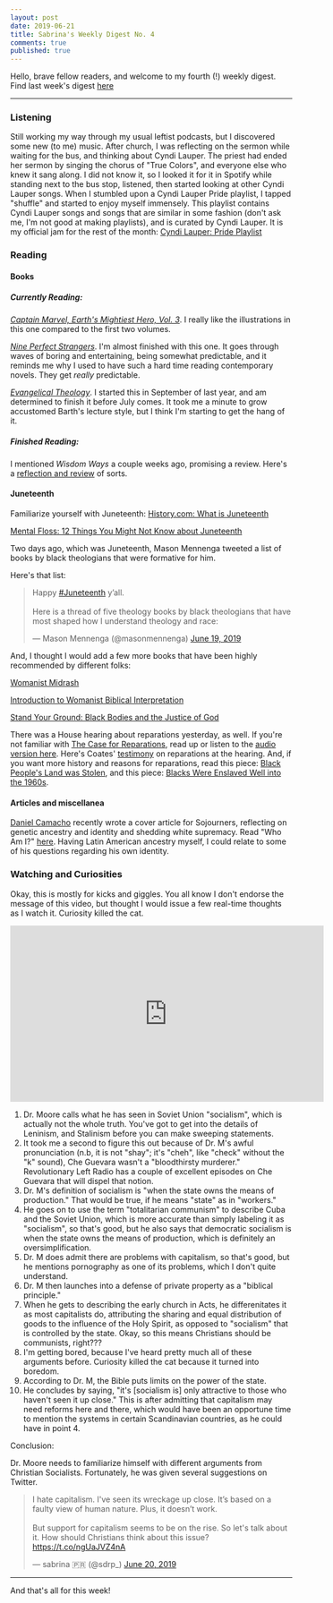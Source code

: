 ```yaml
---
layout: post
date: 2019-06-21
title: Sabrina's Weekly Digest No. 4
comments: true
published: true
---
```


Hello, brave fellow readers, and welcome to my fourth (!) weekly digest. Find last week's digest [here](https://sdrp.me/2019/06/14/weekly-digest-three/)
________

### Listening

Still working my way through my usual leftist podcasts, but I discovered some new (to me) music. After church, I was  reflecting on the sermon while waiting for the bus, and thinking about Cyndi Lauper. The priest had ended her sermon by singing the chorus of "True Colors", and everyone else who knew it sang along. I did not know it, so I looked it for it in Spotify while standing next to the bus stop, listened, then started looking at other Cyndi Lauper songs. When I stumbled upon a Cyndi Lauper Pride playlist, I tapped "shuffle" and started to enjoy myself immensely. This playlist contains Cyndi Lauper songs and songs that are similar in some fashion (don't ask me, I'm not good at making playlists), and is curated by Cyndi Lauper. It is my official jam for the rest of the month: [Cyndi Lauper: Pride Playlist](https://open.spotify.com/user/officialcyndilauper/playlist/4E0xHCPWpr3i4GtERRCAlL?si=xn18BwK6RSCvGi8-jOGUyg)

### Reading

#### Books

##### Currently Reading:

[_Captain Marvel, Earth's Mightiest Hero, Vol. 3_](https://g.co/kgs/p4YQHG). I really like the illustrations in this one compared to the first two volumes.

[_Nine Perfect Strangers_](https://g.co/kgs/kUxTVz). I'm almost finished with this one. It goes through waves of boring and entertaining, being somewhat predictable, and it reminds me why I used to have such a hard time reading contemporary novels. They get _really_ predictable.

[_Evangelical Theology_](https://www.eerdmans.com/Products/1819/evangelical-theology.aspx). I started this in September of last year, and am determined to finish it before July comes. It took me a minute to grow accustomed Barth's lecture style, but I think I'm starting to get the hang of it.

##### Finished Reading:

I mentioned _Wisdom Ways_ a couple weeks ago, promising a review. Here's a [reflection and review](https://sdrp.me/2019/06/20/wisdom-ways/) of sorts.

#### Juneteenth

Familiarize yourself with Juneteenth: [History.com: What is Juneteenth](https://www.history.com/news/what-is-juneteenth)

[Mental Floss: 12 Things You Might Not Know about Juneteenth](http://mentalfloss.com/article/501680/12-things-you-might-not-know-about-juneteenth)


Two days ago, which was Juneteenth, Mason Mennenga tweeted a list of books by black theologians that were formative for him.

Here's that list:
<blockquote class="twitter-tweet"><p lang="en" dir="ltr">Happy <a href="https://twitter.com/hashtag/Juneteenth?src=hash&amp;ref_src=twsrc%5Etfw">#Juneteenth</a> y’all. <br><br>Here is a thread of five theology books by black theologians that have most shaped how I understand theology and race:</p>&mdash; Mason Mennenga (@masonmennenga) <a href="https://twitter.com/masonmennenga/status/1141436500740939776?ref_src=twsrc%5Etfw">June 19, 2019</a></blockquote> <script async src="https://platform.twitter.com/widgets.js" charset="utf-8"></script>

And, I thought I would add a few more books that have been highly recommended by different folks:

[Womanist Midrash](https://g.co/kgs/6ibUxE)

[Introduction to Womanist Biblical Interpretation](https://g.co/kgs/Kf5hcB)

[Stand Your Ground: Black Bodies and the Justice of God](https://g.co/kgs/C2LeNe)

There was a House hearing about reparations yesterday, as well. If you're not familiar with [The Case for Reparations](https://www.theatlantic.com/magazine/archive/2014/06/the-case-for-reparations/361631/), read up or listen to the [audio version here](https://soundcloud.com/user-154380542/the-case-for-reparations-the-atlantic-ta-nehisi-coates). Here's Coates' [testimony](https://www.theatlantic.com/politics/archive/2019/06/ta-nehisi-coates-testimony-house-reparations-hr-40/592042/) on reparations at the hearing. And, if you want more history and reasons for reparations, read this piece: [Black People's Land was Stolen](https://www.nytimes.com/2019/06/20/opinion/sunday/reparations-hearing.html?fbclid=IwAR2dUuGw8xCTFPYofOgNQ8gCKCeTNmVKj5AizZAH66nr0RYFiezldxYo0_k#click=https://t.co/tMLNEFITEm), and this piece: [Blacks Were Enslaved Well into the 1960s](https://www.vice.com/en_us/article/437573/blacks-were-enslaved-well-into-the-1960s?utm_campaign=sharebutton).


#### Articles and miscellanea
[Daniel Camacho](https://twitter.com/DanielJCamacho?s=17) recently wrote a cover article for Sojourners, reflecting on genetic ancestry and identity and shedding white supremacy. Read "Who Am I?" [here](https://sojo.net/magazine/july-2019/who-am-i). Having Latin American ancestry myself, I could relate to some of his questions regarding his own identity.


### Watching and Curiosities

Okay, this is mostly for kicks and giggles. You all know I don't endorse the message of this video, but thought I would issue a few real-time thoughts as I watch it. Curiosity killed the cat.


<iframe width="560" height="315" src="https://www.youtube.com/embed/j4eD9mDm1ao" frameborder="0" allow="accelerometer; autoplay; encrypted-media; gyroscope; picture-in-picture" allowfullscreen></iframe>


1. Dr. Moore calls what he has seen in Soviet Union "socialism", which is actually not the whole truth. You've got to get into the details of Leninism, and Stalinism before you can make sweeping statements.
2. It took me a second to figure this out because of Dr. M's awful pronunciation (n.b, it is not "shay"; it's "cheh", like "check" without the "k" sound), Che Guevara wasn't a "bloodthirsty murderer." Revolutionary Left Radio has a couple of excellent episodes on Che Guevara that will dispel that notion.
3. Dr. M's definition of socialism is "when the state owns the means of production." That would be true, if he means "state" as in "workers."
4. He goes on to use the term "totalitarian communism" to describe Cuba and the Soviet Union, which is more accurate than simply labeling it as "socialism", so that's good, but he also says that democratic socialism is when the state owns the means of production, which is definitely an oversimplification.
5. Dr. M does admit there are problems with capitalism, so that's good, but he mentions pornography as one of its problems, which I don't quite understand.
6. Dr. M then launches into a defense of private property as a "biblical principle."
7. When he gets to describing the early church in Acts, he differenitates it as most capitalists do, attributing the sharing and equal distribution of goods to the influence of the Holy Spirit, as opposed to "socialism" that is controlled by the state. Okay, so this means Christians should be communists, right???
8. I'm getting bored, because I've heard pretty much all of these arguments before. Curiosity killed the cat because it turned into boredom.
9. According to Dr. M, the Bible puts limits on the power of the state.
10. He concludes by saying, "it's [socialism is] only attractive to those who haven't seen it up close." This is after admitting that capitalism may need reforms here and there, which would have been an opportune time to mention the systems in certain Scandinavian countries, as he could have in point 4.

Conclusion:

Dr. Moore needs to familiarize himself with different arguments from Christian Socialists. Fortunately, he was given several suggestions on Twitter.

<blockquote class="twitter-tweet"><p lang="en" dir="ltr">I hate capitalism. I&#39;ve seen its wreckage up close. It’s based on a faulty view of human nature. Plus, it doesn’t work.<br><br>But support for capitalism seems to be on the rise. So let&#39;s talk about it. How should Christians think about this issue? <a href="https://t.co/ngUaJVZ4nA">https://t.co/ngUaJVZ4nA</a></p>&mdash; sabrina 🇵🇷 (@sdrp_) <a href="https://twitter.com/sdrp_/status/1141768951992422400?ref_src=twsrc%5Etfw">June 20, 2019</a></blockquote> <script async src="https://platform.twitter.com/widgets.js" charset="utf-8"></script>

________

And that's all for this week!
